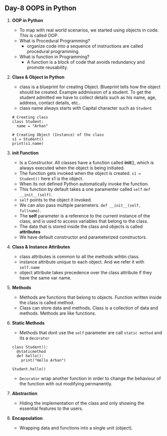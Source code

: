 ## Day-8 OOPS in Python

1. **OOP in Python**
   - To map with real world scenarios, we started using objects in code. This is called OOP.
   - What is Procedural Programming?
     - organize code into a sequence of instructions are called procedural programming.
   - What is function in Programming?
     -  A function is a block of code that avoids redundancy and promote reusability.

2. **Class & Object in Python**
   - class is a blueprint for creating Object. Blueprint tells how the object should be created. Example addmission of a student. To get the student admitted we have to collect details such as his name, age, address, contact details, etc..
   - class name always starts with Capital character such as `Student`
   ```
   # Creating class
   class Student:
     name = "Arhan"
   ```
   ```
   # Creating Object (Instance) of the class
   s1 = Student()
   print(s1.name)
   ```

3. **__init__ Function**
   - Is a Constructor. All classes have a function called __init__(), which is always executed when the object is being initiated.
   - The function gets invoked when the object is created. `s1 = Student()` here s1 is the object.
   - When its not defined Python automatically invoke the function.
   - This function by default takes a one paramenter called `self` `def __init__(self)`.
   - `self` points to the object it invoked.
   - We can also pass multiple parameters. `def __init__(self, fullname)`.
   - The **self** parameter is a reference to the current instance of the class, and is used to access variables that belong to the class.
   - The data that is stored inside the class and objects is called **attributes**
   - We have default constructor and parameterized constructors.
  
4. **Class & Instance Attributes**
   - class attributes is common to all the methods wihtin class.
   - instance attribute unique to each object. And we refer it with `self.name`
   - object attribute takes precedence over the class attribute if they have the same var name.

5. **Methods**
   - Methods are functions that belong to objects. Function written inside the class is called method.
   - Class can store data and methods. Class is a collection of data and methods. Methods are like functions.
  
6. **Static Methods**
   - Methods that dont use the `self` parameter are call `static method` and its a `decorator`
   ```
   class Student():
     @staticmethod
     def hello():
       print("Hello Arhan")

   Student.hello()
   ```
   - `Decorator` wrap another function in order to change the behaviour of the function with out modifying permanently.
  
7. **Abstraction**
   - Hiding the implementation of the class and only showing the essential features to the users.
  
8. **Encapsulation**
   - Wrapping data and functions into a single unit (object).
